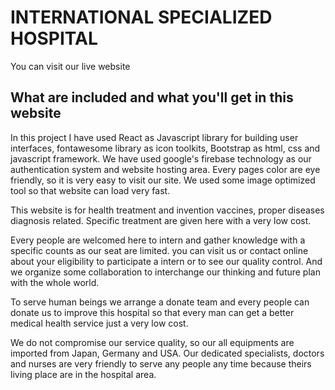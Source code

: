 # INTERNATIONAL SPECIALIZED HOSPITAL

You can visit our live website 

## What are included and what you'll get in this website
In this project I have used React as Javascript library for building user interfaces, fontawesome library as icon toolkits, Bootstrap as html, css and javascript framework. We have used google's firebase technology as our authentication system and website hosting area. Every pages color are eye friendly, so it is very easy to visit our site. We used some image optimized tool so that website can load very fast.

This website is for health treatment and invention vaccines, proper diseases diagnosis related. Specific treatment are given here with a very low cost.

Every people are welcomed here to intern and gather knowledge with a specific counts as our seat are limited. you can visit us or contact online about your eligibility to participate a intern or to see our quality control. And we organize some collaboration to interchange our thinking and future plan with the whole world.

To serve human beings we arrange a donate team and every people can donate us to improve this hospital so that every man can get a better medical health service just a very low cost.

We do not compromise our service quality, so our all equipments are imported from Japan, Germany and USA. Our dedicated specialists, doctors and nurses are very friendly to serve any people any time because theirs living place are in the hospital area.


